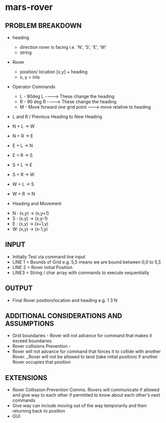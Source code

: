 # mars-rover
## PROBLEM BREAKDOWN

* heading 
  - direction rover is facing i.e. 'N', 'S', 'E', 'W'
  - string

* Rover 
  - position/ location [x,y] + heading
  - x, y = ints

* Operator Commands 
  - L - 90deg L       ----> These change the heading
  - R - 90 deg R    ----> These change the heading
  - M - Move forward one grid point   ---> move relative to heading

* L and R / Previous Heading to New Heading
 - N + L -> W
 - N + R -> E

 - E + L -> N 
 - E + R -> S

 - S + L -> E
 - S + R -> W

- W + L -> S
- W + R -> N

* Heading and Movement
- N : (x,y) -> (x,y+1)
- S : (x,y) -> (x,y-1)
- E : (x,y) -> (x+1,y)
- W: (x,y) -> (x-1,y)


## INPUT
* Initially Test via command line input
* LINE 1 = Bounds of Grid e.g. 5,5 means we are bound between 0,0 to 5,5 
* LINE 2 = Rover initial Position
* LINE3 = String / char array with commands to execute sequentially

## OUTPUT
* Final Rover position/location and heading e.g. 1 3 N

## ADDITIONAL CONSIDERATIONS AND ASSUMPTIONS
- Grid boundaries     - Rover will not advance for command that makes it exceed boundaries
- Rover collisions Prevention   - 
- Rover will not advance for command that forces it to collide with another Rover. _Rover will not be allowed to land (take initial position) if another Rover occupies that position

## EXTENSIONS
- Rover Collission Prevention Comms. Rovers will communicate if allowed and give way to each other if permitted to know about each other's next commands
- Give way can include moving out of the way temporarily and then returning back to position
- GUI
